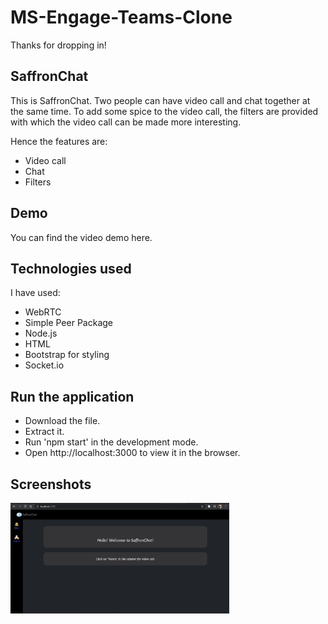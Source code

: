 # MS-Engage-Teams-Clone

Thanks for dropping in!

## SaffronChat

This is SaffronChat. Two people can have video call and chat together at the same time.
To add some spice to the video call, the filters are provided with which the video call can be made more interesting.

Hence the features are:
- Video call
- Chat
- Filters

## Demo

You can find the video demo here. 

## Technologies used

I have used:
- WebRTC
- Simple Peer Package
- Node.js
- HTML
- Bootstrap for styling
- Socket.io

## Run the application

- Download the file.
- Extract it.
- Run 'npm start' in the development mode.
- Open http://localhost:3000 to view it in the browser.

## Screenshots

<img src = "Screenshots/MainPage.jpg" width = "350"/>
